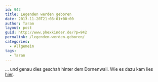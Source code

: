 ```yaml
---
id: 942
title: Legenden werden geboren
date: 2013-11-20T21:08:01+00:00
author: Taran
layout: post
guid: http://www.phexkinder.de/?p=942
permalink: /legenden-werden-geboren/
categories:
  - Allgemein
tags:
  - Taran
---
```

&#8230; und genau dies geschah hinter dem Dornenwall. Wie es dazu kam lies [hier](http://www.phexkinder.de/mittelgruppe/taran-ibn-muhammed-ibn-ayabun-ai-orkhiander/tarans-reisebericht/#DesSchnittersreicheErnte "hier").